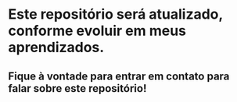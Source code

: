 # Este repositório será atualizado, conforme evoluir em meus aprendizados.

## Fique à vontade para entrar em contato para falar sobre este repositório!